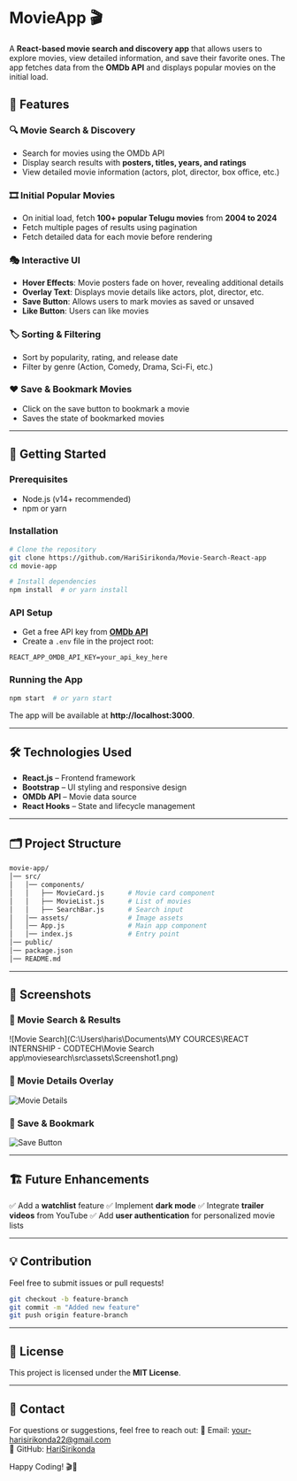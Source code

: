 # MovieApp 🎬

A **React-based movie search and discovery app** that allows users to explore movies, view detailed information, and save their favorite ones. The app fetches data from the **OMDb API** and displays popular movies on the initial load.

## 📌 Features

### 🔍 Movie Search & Discovery
- Search for movies using the OMDb API
- Display search results with **posters, titles, years, and ratings**
- View detailed movie information (actors, plot, director, box office, etc.)

### 🎞️ Initial Popular Movies
- On initial load, fetch **100+ popular Telugu movies** from **2004 to 2024**
- Fetch multiple pages of results using pagination
- Fetch detailed data for each movie before rendering

### 🎭 Interactive UI
- **Hover Effects**: Movie posters fade on hover, revealing additional details
- **Overlay Text**: Displays movie details like actors, plot, director, etc.
- **Save Button**: Allows users to mark movies as saved or unsaved
- **Like Button**: Users can like movies

### 🏷️ Sorting & Filtering
- Sort by popularity, rating, and release date
- Filter by genre (Action, Comedy, Drama, Sci-Fi, etc.)

### ❤️ Save & Bookmark Movies
- Click on the save button to bookmark a movie
- Saves the state of bookmarked movies

---

## 🚀 Getting Started

### Prerequisites
- Node.js (v14+ recommended)
- npm or yarn

### Installation
```sh
# Clone the repository
git clone https://github.com/HariSirikonda/Movie-Search-React-app
cd movie-app

# Install dependencies
npm install  # or yarn install
```

### API Setup
- Get a free API key from **[OMDb API](https://www.omdbapi.com/)**
- Create a `.env` file in the project root:

```env
REACT_APP_OMDB_API_KEY=your_api_key_here
```

### Running the App
```sh
npm start  # or yarn start
```

The app will be available at **http://localhost:3000**.

---

## 🛠️ Technologies Used
- **React.js** – Frontend framework
- **Bootstrap** – UI styling and responsive design
- **OMDb API** – Movie data source
- **React Hooks** – State and lifecycle management

---

## 🗂️ Project Structure
```sh
movie-app/
│── src/
│   │── components/
│   │   ├── MovieCard.js      # Movie card component
│   │   ├── MovieList.js      # List of movies
│   │   ├── SearchBar.js      # Search input
│   │── assets/               # Image assets
│   │── App.js                # Main app component
│   │── index.js              # Entry point
│── public/
│── package.json
│── README.md
```

---

## 📸 Screenshots
### 🔹 Movie Search & Results
![Movie Search](C:\Users\haris\Documents\MY COURCES\REACT INTERNSHIP - CODTECH\Movie Search app\moviesearch\src\assets\Screenshot1.png)

### 🔹 Movie Details Overlay
![Movie Details](https://via.placeholder.com/800x400)

### 🔹 Save & Bookmark
![Save Button](https://via.placeholder.com/800x400)

---

## 🏗️ Future Enhancements
✅ Add a **watchlist** feature
✅ Implement **dark mode**
✅ Integrate **trailer videos** from YouTube
✅ Add **user authentication** for personalized movie lists

---

## 💡 Contribution
Feel free to submit issues or pull requests! 

```sh
git checkout -b feature-branch
git commit -m "Added new feature"
git push origin feature-branch
```

---

## 📜 License
This project is licensed under the **MIT License**.

---

## 📧 Contact
For questions or suggestions, feel free to reach out:
📩 Email: your-harisirikonda22@gmail.com  
🔗 GitHub: [HariSirikonda](https://github.com/HariSirikonda)

Happy Coding! 🎬🚀
